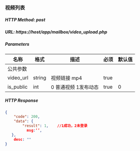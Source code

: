 ### 视频列表

##### HTTP Method: post
##### URL: https://host/app/mailbox/video_upload.php

#####  Parameters
名称|格式|描述|必须|默认值
---|---|---|---|---
公共参数||||
video_url|string|视频链接 mp4|true|
is_public|int|0 普通视频 1发布动态|true|0
##### HTTP Response
```json
{
    "code": 200,
    "data": {
        "result": 1,    //1成功，2未登录 
          msg:‘’,
   },
    desc: ""
}
```